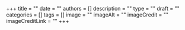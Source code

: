+++
title = ""
date = ""
authors = []
description = ""
type = ""
draft = ""
categories = []
tags = []
image = ""
imageAlt = ""
imageCredit = ""
imageCreditLink = ""
+++
